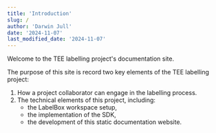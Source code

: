```yaml
---
title: 'Introduction'
slug: /
author: 'Darwin Jull'
date: '2024-11-07'
last_modified_date: '2024-11-07'
---
```


Welcome to the TEE labelling project's documentation site. 

The purpose of this site is record two key elements of the TEE labelling project:
1) How a project collaborator can engage in the labelling process.
2) The technical elements of this project, including: 
    - the LabelBox workspace setup, 
    - the implementation of the SDK, 
    - the development of this static documentation website.

